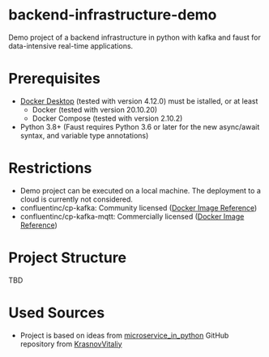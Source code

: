 # backend-infrastructure-demo

Demo project of a backend infrastructure in python with kafka and faust for data-intensive real-time applications.
# Prerequisites

- [Docker Desktop](https://docs.docker.com/desktop/) (tested with version 4.12.0) must be istalled, or at least
  - Docker (tested with version 20.10.20)
  - Docker Compose (tested with version 2.10.2)
- Python 3.8+ (Faust requires Python 3.6 or later for the new async/await syntax, and variable type annotations)

# Restrictions

- Demo project can be executed on a local machine. The deployment to a cloud is currently not considered.
- confluentinc/cp-kafka: Community licensed ([Docker Image Reference](https://docs.confluent.io/platform/current/installation/docker/image-reference.html))
- confluentinc/cp-kafka-mqtt: Commercially licensed ([Docker Image Reference](https://docs.confluent.io/platform/current/installation/docker/image-reference.html))

# Project Structure

TBD

# Used Sources

- Project is based on ideas from [microservice_in_python](https://github.com/KrasnovVitaliy/microservice_in_python) GitHub repository from [KrasnovVitaliy](https://github.com/KrasnovVitaliy)


